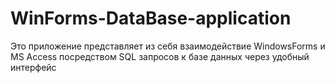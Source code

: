 # WinForms-DataBase-application
Это приложение представляет из себя взаимодействие WindowsForms и MS Access посредством SQL запросов к базе данных через удобный интерфейс
